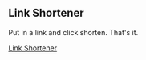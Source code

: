 ## Link Shortener

Put in a link and click shorten. That's it.

[Link Shortener](https://shortlink.fatalmistake02.com/)